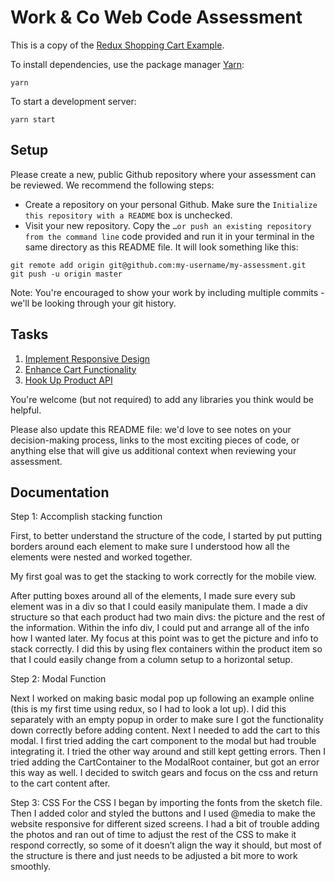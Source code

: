 # Work & Co Web Code Assessment

This is a copy of the [Redux Shopping Cart Example](https://github.com/reactjs/redux/tree/master/examples/shopping-cart).

To install dependencies, use the package manager [Yarn](https://yarnpkg.com/en/):

```
yarn
```

To start a development server:

```
yarn start
```

## Setup

Please create a new, public Github repository where your assessment can be reviewed. We recommend the following steps:

- Create a repository on your personal Github. Make sure the `Initialize this repository with a README` box is unchecked.
- Visit your new repository. Copy the `…or push an existing repository from the command line` code provided and run it in your terminal in the same directory as this README file. It will look something like this:

```
git remote add origin git@github.com:my-username/my-assessment.git
git push -u origin master
```

Note: You're encouraged to show your work by including multiple commits - we'll be looking through your git history.

## Tasks

1. [Implement Responsive Design](/tasks/01-responsive-design.md)
2. [Enhance Cart Functionality](/tasks/02-cart-enhancements.md)
3. [Hook Up Product API](/tasks/03-product-api.md)

You're welcome (but not required) to add any libraries you think would be helpful.

Please also update this README file: we'd love to see notes on your decision-making process, links to the most exciting pieces of code, or anything else that will give us additional context when reviewing your assessment.

## Documentation

Step 1: Accomplish stacking function

First, to better understand the structure of the code, I started by put putting borders around each element to make sure I understood how all the elements were nested and worked together.

My first goal was to get the stacking to work correctly for the mobile view.

After putting boxes around all of the elements, I made sure every sub element was in a div so that I could easily manipulate them. I made a div structure so that each product had two main divs: the picture and the rest of the information. Within the info div, I could put and arrange all of the info how I wanted later. My focus at this point was to get the picture and info to stack correctly. I did this by using flex containers within the product item so that I could easily change from a column setup to a horizontal setup.

Step 2: Modal Function

Next I worked on making basic modal pop up following an example online (this is my first time using redux, so I had to look a lot up). I did this separately with an empty popup in order to make sure I got the functionality down correctly before adding content. Next I needed to add the cart to this modal. I first tried adding the cart component to the modal but had trouble integrating it. I tried the other way around and still kept getting errors. Then I tried adding the CartContainer to the ModalRoot container, but got an error this way as well. I decided to switch gears and focus on the css and return to the cart content after.

Step 3: CSS
For the CSS I began by importing the fonts from the sketch file. Then I added color and styled the buttons and I used @media to make the website responsive for different sized screens. I had a bit of trouble adding the photos and ran out of time to adjust the rest of the CSS to make it respond correctly, so some of it doesn’t align the way it should, but most of the structure is there and just needs to be adjusted a bit more to work smoothly.
